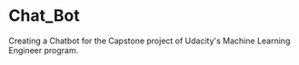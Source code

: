 # Chat_Bot
Creating a Chatbot for the Capstone project of Udacity's Machine Learning Engineer program.
